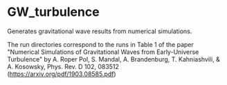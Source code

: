 # GW_turbulence

Generates gravitational wave results from numerical simulations.

The run directories correspond to the runs in Table 1 of the paper "Numerical Simulations of Gravitational Waves from Early-Universe Turbulence"
by A. Roper Pol, S. Mandal, A. Brandenburg, T. Kahniashvili, & A. Kosowsky, Phys. Rev. D 102, 083512 (https://arxiv.org/pdf/1903.08585.pdf)

